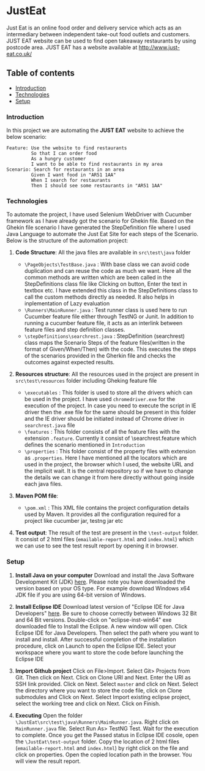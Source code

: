 # JustEat
Just Eat is an online food order and delivery service which acts as an intermediary between independent take-out food outlets and customers. JUST EAT website can be used to find open takeaway restaurants by using postcode area.
JUST EAT has a website available at http://www.just-eat.co.uk/

## Table of contents
* [Introduction](#introduction)
* [Technologies](#technologies)
* [Setup](#setup)
 
### Introduction
 In this project we are automating the **JUST EAT** website to achieve the below scenario:
  ```
  Feature: Use the website to find restaurants
           So that I can order food
           As a hungry customer
           I want to be able to find restaurants in my area
  Scenario: Search for restaurants in an area
           Given I want food in "AR51 1AA"
           When I search for restaurants
           Then I should see some restaurants in "AR51 1AA"
  ```

### Technologies
To automate the project, I have used Selenium WebDriver with Cucumber framework as I have already got the scenario for Ghekin file.
Based on the Ghekin file scenario I have generated the StepDefinition file where I used Java Language to automate the Just Eat Site for each steps of the Scenario. Below is the structure of the automation project:

1. **Code Structure**: All the java files are available in `src\test\java` folder
   - `\PageObjects\TestBase.java` : With base class we can avoid code duplication and can reuse the code as much we want. Here all the common methods are written which are been called in the StepDefinitions class file like Clicking on button, Enter the text in textbox etc. I have extended this class in the StepDefinitions class to call the custom methods directly as needed. It also helps in inplementation of Lazy evaluation
   - `\Runners\MainRunner.java` :  Test runner class is used here to run Cucumber feature file either through TestNG or Junit. In addition to running a cucumber feature file, it acts as an interlink between feature files and step definition classes.
   - `\stepDefinitions\searchrest.java` : StepDefinition (searchrest) class maps the Scenario Steps of the feature files(written in the format of Given/When/Then) with the code. This executes the steps of the scenarios provided in the Gherkin file and checks the outcomes against expected results.

2. **Resources structure**: All the resources used in the project are present in `src\test\resources` folder including Gheking feature file
   - `\executables` : This folder is used to store all the drivers which can be used in the project. I have used `chromedriver.exe` for the execution of the project. In case you need to execute the script in IE driver then the .exe file for the same should be present in this folder and the IE driver should be initiated instead of Chrome driver in `searchrest.java` file
   - `\features` : This folder consists of all the feature files with the extension `.feature`. Currently it consist of \searchrest.feature which defines the scenario mentioned in `Introduction`
   - `\properties` : This folder consist of the property files with extension as `.properties`. Here I have mentioned all the locators which are used in the project, the browser which I used, the website URL and the implicit wait. It is the central repository so if we have to change the details we can change it from here directly without going inside each java files.
  
3. **Maven POM file**:
   - `\pom.xml` : This XML file contains the project configuration details used by Maven. It provides all the configuration required for a project like cucumber jar, testng jar etc
   
4. **Test output**: The result of the test are present in the `\test-output` folder. It consist of 2 html files (`emailable-report.html` and `index.html`) which we can use to see the test result report by opening it in browser.

### Setup
1. **Install Java on your computer**
Download and install the Java Software Development Kit (JDK) [here](http://www.oracle.com/technetwork/java/javase/downloads/index.html). Please note you have downloaded the version based on your OS type. For example download Windows x64	JDK file if you are using 64-bit version of Windows.

2. **Install Eclipse IDE**
Download latest version of "Eclipse IDE for Java Developers" [here](http://www.eclipse.org/downloads/). Be sure to choose correctly between Windows 32 Bit and 64 Bit versions.
Double-click on "eclipse-inst-win64" exe downloaded file to Install the Eclipse. A new window will open. Click Eclipse IDE for Java Developers. Then select the path where you want to install and install. After successful completion of the installation procedure, click on Launch to open the Eclipse IDE. Select your workspace where you want to store the code before launching the Eclipse IDE

3. **Import Github project**
Click on File>Import. Select Git> Projects from Git. Then click on Next. Click on Clone URI and Next. Enter the URI as SSH link provided. Click on Next. Select `master` and click on Next. Select the directory where you want to store the code file, click on Clone submodules and Click on Next. Select Import existing eclipse project, select the working tree and click on Next. Click on Finish.

4. **Executing**
Open the folder `\JustEat\src\test\java\Runners\MainRunner.java`. Right click on `MainRunner.java` file.  Select Run As> TestNG Test. Wait for the execution to complete.
Once you get the Passed status in Eclipse IDE cosole, open the `\JustEat\test-output` folder. Copy the location of 2 html files (`emailable-report.html` and `index.html`) by right click on the file and click on properties. 
Open the copied location path in the browser. You will view the result report.


